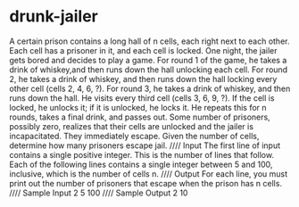 # drunk-jailer
A certain prison contains a long hall of n cells, each right next to each other. Each cell has a prisoner in it, and each cell is locked. One night, the jailer gets bored and decides to play a game. For round 1 of the game, he takes a drink of whiskey,and then runs down the hall unlocking each cell. For round 2, he takes a drink of whiskey, and then runs down the hall locking every other cell (cells 2, 4, 6, ?). For round 3, he takes a drink of whiskey, and then runs down the hall. He visits every third cell (cells 3, 6, 9, ?). If the cell is locked, he unlocks it; if it is unlocked, he locks it. He repeats this for n rounds, takes a final drink, and passes out. Some number of prisoners, possibly zero, realizes that their cells are unlocked and the jailer is incapacitated. They immediately escape. Given the number of cells, determine how many prisoners escape jail.
////
Input
The first line of input contains a single positive integer. This is the number of lines that follow. Each of the following lines contains a single integer between 5 and 100, inclusive, which is the number of cells n.
////
Output
For each line, you must print out the number of prisoners that escape when the prison has n cells.
////
Sample Input
2
5
100
////
Sample Output
2
10
